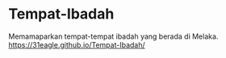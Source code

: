 # Tempat-Ibadah
Memamaparkan tempat-tempat ibadah yang berada di Melaka.
https://31eagle.github.io/Tempat-Ibadah/
